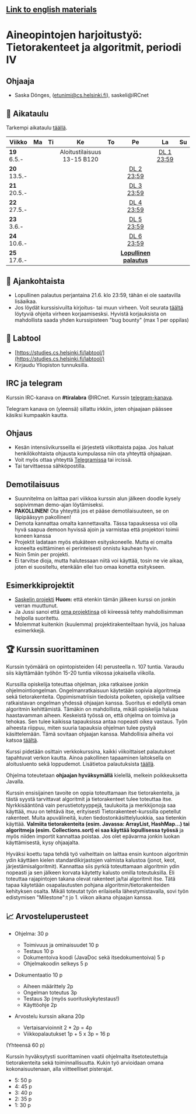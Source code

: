 ## [Link to english materials](pages/)

# Aineopintojen harjoitustyö: Tietorakenteet ja algoritmit, periodi IV

## Ohjaaja

* Saska Dönges, (etunimi@cs.helsinki.fi), saskeli@IRCnet

## :calendar: Aikataulu

Tarkempi aikataulu [täällä](sivut/aikataulu.md).

|  Viikko | Ma | Ti | Ke | To | Pe | La | Su |
|---------------------------|:--:|:--:|:----------------------------:|:--:|:----------------------:|:--:|:----------:|
| **19** 6.5.- |  |  | Aloitustilaisuus 13-15 B120 |  |  | [DL 1 23:59](sivut/aikataulu.md#viikko-1) |  |
| **20** 13.5.- |  |  | |  | [DL 2 23:59](sivut/aikataulu.md#viikko-2) |  |  |
| **21** 20.5.- |  |  |  |  | [DL 3 23:59](sivut/aikataulu.md#viikko-3) |  |  |
| **22** 27.5.- |  |  |  |  | [DL 4 23:59](sivut/aikataulu.md#viikko-4) |  |  |
| **23** 3.6.- |  |  |  |  | [DL 5 23:59](sivut/aikataulu.md#viikko-5) |  |  |
| **24** 10.6.- |  |  |  |  | [DL 6 23:59](sivut/aikataulu.md#viikko-6) |  |  |
| **25** 17.6.- |  |  |  |  |  **[Lopullinen palautus](sivut/aikataulu.md#lopullinen-palautus-todo)** |  |  |

## :mega: Ajankohtaista

<!-- * Demotilaisuuden ajankohdat on lyöty lukkoon. Ottakaa yhteyttä jos ette pääse kumpaankaan demotilaisuuteen.
 * Doodle linkki demotilaisuuden aikatauluttamiseksi on lähetetty kurssille ilmoittautuneille opiskelijoille. Sähköposti on lähtenyt siihen osoitteseen mikä on weboodiin rekisteröity.
 * Ekat koodikatselmoinnit on jaettu. Katsokaa katselmoitavat labtoolista.
-->
 * Lopullinen palautus perjantaina 21.6. klo 23:59, tähän ei ole saatavilla lisäaikaa.
 * Jos löydät kurssisivuilta kirjoitus- tai muun virheen. Voit seurata [täältä](https://github.com/mluukkai/ohjelmistotekniikka-kevat2019/blob/master/web/typokorjaukset.md) löytyviä ohjeita virheen korjaamisesksi. Hyvistä korjauksista on mahdollista saada yhden kurssipisteen "bug bounty" (max 1 per oppilas)

## :notebook: Labtool

 * [https://studies.cs.helsinki.fi/labtool/](https://studies.cs.helsinki.fi/labtool/)
 * Kirjaudu Yliopiston tunnuksilla.

## IRC ja telegram
Kurssin IRC-kanava on **#tiralabra** @IRCnet.
Kurssin [telegram-kanava](https://t.me/tkttiralabra).

Telegram kanava on (yleensä) sillattu irkkiin, joten ohjaajaan päässee käsiksi kumpaakin kautta.

## Ohjaus

* Kesän intensiivikursseilla ei järjestetä viikottaista pajaa. Jos haluat henkilökohtaista ohjausta kumpulassa niin ota yhteyttä ohjaajaan.
* Voit myös ottaa yhteyttä [Telegramissa](https://t.me/tkttiralabra) tai ircissä.
* Tai tarvittaessa sähköpostilla.

<!--### Algopaja

* Pajaohjausta järjestetään parjantaisin [algoritmipajan](https://courses.helsinki.fi/en/tkt20000/126082463) yhteydessä. BK107 15-18.
* Algopajasta voi myös muihin aikoihin pyytää apua aloritmeihin liittyen.
-->
## Demotilaisuus

* <!--Paikka ja aika: Maanantai 6.5. 10-12 D122. -->Suunnitelma on laittaa pari viikkoa kurssin alun jälkeen doodle kysely sopivimman demo-ajan löytämiseksi.
* **PAKOLLINEN!** Ota yhteyttä jos et pääse demotilaisuuteen, se on läpipääsyyn pakollinen!
* Demota kannattaa omalta kannettavalta. Tässa tapauksessa voi olla hyvä saapua demoon hyvissä ajoin ja varmistaa että projektori toimii koneen kanssa
* Projektit ladataan myös etukäteen esityskoneelle. Mutta ei omalta koneelta esittäminen ei perinteisesti onnistu kauhean hyvin.
* Noin 5min per projekti.
* Ei tarvitse dioja, mutta halutessaan niitä voi käyttää, tosin ne vie aikaa, joten ei suositeltu, etenkään ellei tuo omaa konetta esitykseen.

## Esimerkkiprojektit

* [Saskelin projekti](https://github.com/saskeli/NonogramSolver_TiRa) **Huom:** että etenkin tämän jälkeen kurssi on jonkin verran muuttunut.
* Ja Jussi sanoi että [oma projektinsa](https://github.com/yussiv/Compress) oli kiireessä tehty mahdollisimman helpolla suoritettu.
* Molemmat kuitenkin (kuulemma) projektirakenteiltaan hyviä, jos haluaa esimerkkejä.

## :trophy: Kurssin suorittaminen
Kurssin työmäärä on opintopisteiden (4) perusteella n. 107 tuntia. Varaudu siis käyttämään työhön 15-20 tuntia viikossa jokaisella viikolla.

Kurssilla opiskelija toteuttaa ohjelman, joka ratkaisee jonkin ohjelmointiongelman. Ongelmanratkaisuun käytetään sopivia algoritmeja sekä tietorakenteita. Oppimismatriisin tiedoista poiketen, opiskelja valitsee ratkaistavan ongelman yhdessä ohjaajan kanssa. Suoritus ei edellytä oman algoritmin kehittämistä. Tämäkin on mahdollista, mikäli opiskelija haluaa haastavamman aiheen. Keskeistä työssä on, että ohjelma on toimiva ja tehokas. Sen tulee kaikissa tapauksissa antaa nopeasti oikea vastaus. Työn aiheesta riippuu, miten suuria tapauksia ohjelman tulee pystyä käsittelemään. Tämä sovitaan ohjaajan kanssa. Mahdollisia aiheita voi katsoa [täältä](sivut/aiheet.md).

Kurssi pidetään osittain verkkokurssina, kaikki viikoittaiset palautukset tapahtuvat verkon kautta. Ainoa pakollinen tapaaminen laitoksella on aloitusluento sekä loppudemot. Lisätietoa palautuksista [täällä](sivut/palautukset.md).

Ohjelma toteutetaan **ohjaajan hyväksymällä** kielellä, melkein poikkeuksetta Javalla.

Kurssin ensisijainen tavoite on oppia toteuttamaan itse tietorakenteita, ja tästä syystä tarvittavat algoritmit ja tietorakenteet tulee toteuttaa itse. Nyrkkisääntönä vain perustietotyyppejä, taulukoita ja merkkijonoja saa käyttää, muu on tehtävä itse, erityisesti Tietorakenteet-kurssilla opetellut rakenteet. Muita apuvälineitä, kuten tiedostonkäsittelyluokkia, saa tietenkin käyttää. **Valmiita tietorakenteita (esim. Javassa: ArrayList, HashMap...) tai algoritmeja (esim. Collections.sort) ei saa käyttää lopullisessa työssä** ja myös niiden importit kannattaa poistaa. Jos olet epävarma jonkin luokan käyttämisestä, kysy ohjaajalta.

Hyväksi koettu tapa tehdä työ vaiheittain on laittaa ensin kuntoon algoritmin ydin käyttäen kielen standardikirjastojen valmista kalustoa (jonot, keot, järjestämisalgoritmit). Kannattaa siis pyrkiä toteuttamaan algoritmin ydin nopeasti ja sen jälkeen korvata käytetty kalusto omilla toteutuksilla. Eli toteuttaa rajapintojen takana olevat rakenteet ja/tai algoritmit itse.  Tätä tapaa käytetään osapalautusten pohjana algoritmin/tietorakenteiden kehityksen osalta. Mikäli toteutat työn erilaisella lähestymistavalla, sovi työn edistymisen "Milestone":t jo 1. viikon aikana ohjaajan kanssa.

## :chart_with_upwards_trend: Arvosteluperusteet
* Ohjelma: 30 p
   * Toimivuus ja ominaisuudet 10 p
   * Testaus 10 p
   * Dokumentoiva koodi (JavaDoc sekä itsedokumentoiva) 5 p
   * Ohjelmakoodin selkeys 5 p

* Dokumentaatio 10 p
   * Aiheen määrittely 2p
   * Ongelman toteutus 3p
   * Testaus 3p (myös suorituskykytestaus!)
   * Käyttöohje 2p

* Arvostelu kurssin aikana 20p
    * Vertaisarvioinnit 2 * 2p = 4p
    * Viikkopalautukset 1p +  5 x 3p = 16 p

(Yhteensä 60 p)

Kurssin hyväksytysti suorittaminen vaatii ohjelmalta itsetoteutettuja tietorakenteita sekä toiminnallisuutta. Kukin työ arvioidaan omana kokonaisuutenaan, alla viitteelliset pisterajat.

* 5: 50 p
* 4: 45 p
* 3: 40 p
* 2: 35 p
* 1: 30 p
